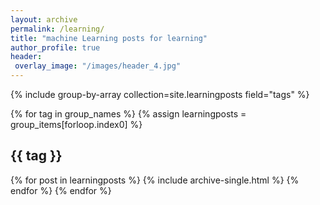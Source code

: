 ```yaml
---
layout: archive
permalink: /learning/
title: "machine Learning posts for learning"
author_profile: true
header:
 overlay_image: "/images/header_4.jpg"
---
```



{% include group-by-array collection=site.learningposts field="tags" %}

{% for tag in group_names %}
  {% assign learningposts = group_items[forloop.index0] %}
  <h2 id="{{ tag | slugify }}" class="archive__subtitle">{{ tag }}</h2>

  {% for post in learningposts %}
    {% include archive-single.html %}
  {% endfor %}
{% endfor %}

